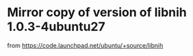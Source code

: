 # Mirror copy of version of libnih 1.0.3-4ubuntu27
from https://code.launchpad.net/ubuntu/+source/libnih
